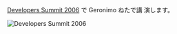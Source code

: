 <!--
title: デブサミ2006で講演します
date: 2006-02-08
-->

[Developers Summit 2006](http://www.seshop.com/event/dev/) で Geronimo ねたで講
演します。

![Developers Summit 2006](http://www.seshop.com/event/dev/2006/images_common/logo.gif)
